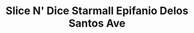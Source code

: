 ---
addr: ' Epifanio Delos Santos Ave'
city: Mandaluyong
country: Philippines
description: Epifanio Delos Santos Ave (Shaw Boulevard) Mandaluyong City Lungsod ng
  Mandaluyong
id: 4e1585f6b0fb1946c7942609
lat: 14.581943008127727
lng: 121.05385204560588
title: Slice N' Dice Starmall Epifanio Delos Santos Ave
venue: Slice N' Dice Starmall
---